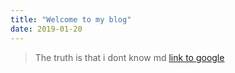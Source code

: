 ```yaml
---
title: "Welcome to my blog"
date: 2019-01-20
---
```

>The truth is that i dont know md
[link to google](https://google.com)
